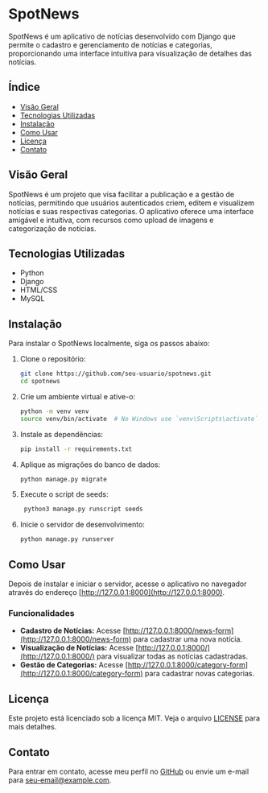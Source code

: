# SpotNews

SpotNews é um aplicativo de notícias desenvolvido com Django que permite o cadastro e gerenciamento de notícias e categorias, proporcionando uma interface intuitiva para visualização de detalhes das notícias.

## Índice

- [Visão Geral](#visão-geral)
- [Tecnologias Utilizadas](#tecnologias-utilizadas)
- [Instalação](#instalação)
- [Como Usar](#como-usar)
- [Licença](#licença)
- [Contato](#contato)

## Visão Geral

SpotNews é um projeto que visa facilitar a publicação e a gestão de notícias, permitindo que usuários autenticados criem, editem e visualizem notícias e suas respectivas categorias. O aplicativo oferece uma interface amigável e intuitiva, com recursos como upload de imagens e categorização de notícias.

## Tecnologias Utilizadas

- Python
- Django
- HTML/CSS
- MySQL

## Instalação

Para instalar o SpotNews localmente, siga os passos abaixo:

1. Clone o repositório:
    ```bash
    git clone https://github.com/seu-usuario/spotnews.git
    cd spotnews
    ```

2. Crie um ambiente virtual e ative-o:
    ```bash
    python -m venv venv
    source venv/bin/activate  # No Windows use `venv\Scripts\activate`
    ```

3. Instale as dependências:
    ```bash
    pip install -r requirements.txt
    ```

4. Aplique as migrações do banco de dados:
    ```bash
    python manage.py migrate
    ```

5. Execute o script de seeds:
   ```bash
    python3 manage.py runscript seeds
    ```

5. Inicie o servidor de desenvolvimento:
    ```bash
    python manage.py runserver
    ```

## Como Usar

Depois de instalar e iniciar o servidor, acesse o aplicativo no navegador através do endereço [http://127.0.0.1:8000](http://127.0.0.1:8000).

### Funcionalidades

- **Cadastro de Notícias:** Acesse [http://127.0.0.1:8000/news-form](http://127.0.0.1:8000/news-form) para cadastrar uma nova notícia.
- **Visualização de Notícias:** Acesse [http://127.0.0.1:8000/](http://127.0.0.1:8000/) para visualizar todas as notícias cadastradas.
- **Gestão de Categorias:** Acesse [http://127.0.0.1:8000/category-form](http://127.0.0.1:8000/category-form) para cadastrar novas categorias.

## Licença

Este projeto está licenciado sob a licença MIT. Veja o arquivo [LICENSE](LICENSE) para mais detalhes.

## Contato

Para entrar em contato, acesse meu perfil no [GitHub](https://github.com/matheusrosa1) ou envie um e-mail para seu-email@example.com.
